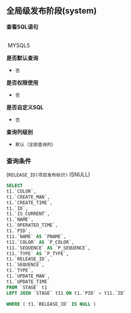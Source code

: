 ## 全局级发布阶段(system) <!-- {docsify-ignore-all} -->



<p class="panel-title"><b>查看SQL语句</b></p>
<br>

<el-row>
&nbsp;<el-tag @click="MYSQL5 = true">MYSQL5</el-tag>
</el-row>

<br>
<p class="panel-title"><b>是否默认查询</b></p>

* `否`

<p class="panel-title"><b>是否权限使用</b></p>

* `否`

<p class="panel-title"><b>是否自定义SQL</b></p>

* `否`

<p class="panel-title"><b>查询列级别</b></p>

* `默认（全部查询列）`



### 查询条件

(`RELEASE_ID(项目发布标识)` ISNULL)





<el-dialog v-model="MYSQL5" title="MYSQL5">

```sql
SELECT
t1.`COLOR`,
t1.`CREATE_MAN`,
t1.`CREATE_TIME`,
t1.`ID`,
t1.`IS_CURRENT`,
t1.`NAME`,
t1.`OPERATED_TIME`,
t1.`PID`,
t11.`NAME` AS `PNAME`,
t11.`COLOR` AS `P_COLOR`,
t11.`SEQUENCE` AS `P_SEQUENCE`,
t11.`TYPE` AS `P_TYPE`,
t1.`RELEASE_ID`,
t1.`SEQUENCE`,
t1.`TYPE`,
t1.`UPDATE_MAN`,
t1.`UPDATE_TIME`
FROM `STAGE` t1 
LEFT JOIN `STAGE` t11 ON t1.`PID` = t11.`ID` 

WHERE ( t1.`RELEASE_ID` IS NULL )
```

</el-dialog>

<script>
 const { createApp } = Vue
  createApp({
    data() {
      return {
                MYSQL5 : false
        
      }
    },
    methods: {
    }
  }).use(ElementPlus).mount('#app')
</script>
